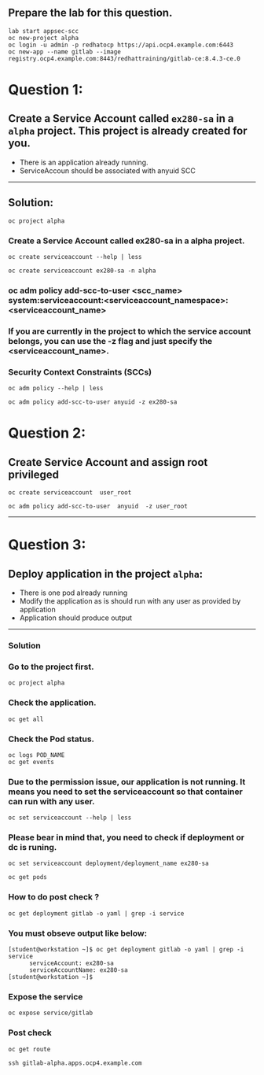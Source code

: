 ## Prepare the lab for this question.
```
lab start appsec-scc
oc new-project alpha
oc login -u admin -p redhatocp https://api.ocp4.example.com:6443
oc new-app --name gitlab --image registry.ocp4.example.com:8443/redhattraining/gitlab-ce:8.4.3-ce.0
```
# Question 1: 
## Create a Service Account called `ex280-sa` in a `alpha` project. This project is already created for you.
- There is an application already running.
- ServiceAccoun should be associated with anyuid SCC
---

## Solution:
```
oc project alpha
```


### Create a Service Account called ex280-sa in a alpha project.

```
oc create serviceaccount --help | less
```
```
oc create serviceaccount ex280-sa -n alpha
```
### oc adm policy add-scc-to-user <scc_name>  system:serviceaccount:<serviceaccount_namespace>:<serviceaccount_name>
### If you are currently in the project to which the service account belongs, you can use the -z flag and just specify the <serviceaccount_name>.
### Security Context Constraints (SCCs)
```
oc adm policy --help | less
```
```
oc adm policy add-scc-to-user anyuid -z ex280-sa
```


# Question 2: 
## Create Service Account and assign root  privileged
```
oc create serviceaccount  user_root
```
```
oc adm policy add-scc-to-user  anyuid  -z user_root
```
---


# Question 3:
## Deploy application in the project `alpha`:
- There is one pod already running
- Modify the application as is should run with any user as provided by application
- Application should produce output
---

### Solution
### Go to the project first.
```
oc project alpha
```

### Check the application.
```
oc get all
```

### Check the Pod status.
```
oc logs POD_NAME
oc get events
```
### Due to the permission issue, our application is not running. It means you need to set the serviceaccount so that container can run with any user.
```
oc set serviceaccount --help | less
```

### Please bear in mind that, you need to check if deployment or dc is runing.
```
oc set serviceaccount deployment/deployment_name ex280-sa
```
```
oc get pods
```
### How to do post check ?
```
oc get deployment gitlab -o yaml | grep -i service
```
### You must obseve output like below:
```
[student@workstation ~]$ oc get deployment gitlab -o yaml | grep -i service
      serviceAccount: ex280-sa
      serviceAccountName: ex280-sa
[student@workstation ~]$ 
```
### Expose the service 
```
oc expose service/gitlab
```
### Post check 
```
oc get route
```
```
ssh gitlab-alpha.apps.ocp4.example.com
```


